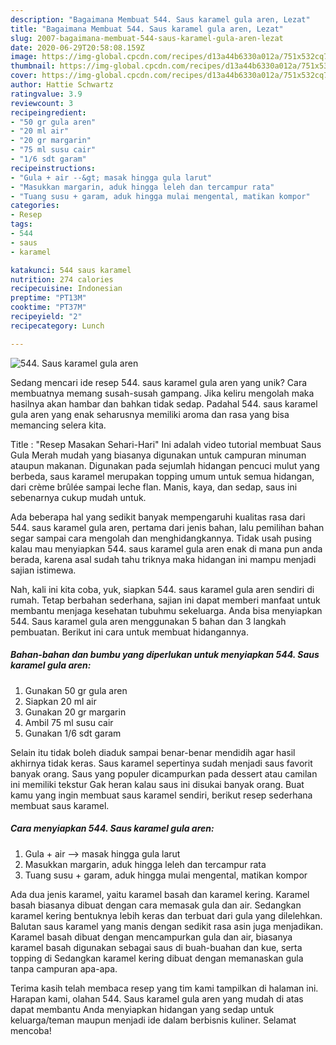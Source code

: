 ```yaml
---
description: "Bagaimana Membuat 544. Saus karamel gula aren, Lezat"
title: "Bagaimana Membuat 544. Saus karamel gula aren, Lezat"
slug: 2007-bagaimana-membuat-544-saus-karamel-gula-aren-lezat
date: 2020-06-29T20:58:08.159Z
image: https://img-global.cpcdn.com/recipes/d13a44b6330a012a/751x532cq70/544-saus-karamel-gula-aren-foto-resep-utama.jpg
thumbnail: https://img-global.cpcdn.com/recipes/d13a44b6330a012a/751x532cq70/544-saus-karamel-gula-aren-foto-resep-utama.jpg
cover: https://img-global.cpcdn.com/recipes/d13a44b6330a012a/751x532cq70/544-saus-karamel-gula-aren-foto-resep-utama.jpg
author: Hattie Schwartz
ratingvalue: 3.9
reviewcount: 3
recipeingredient:
- "50 gr gula aren"
- "20 ml air"
- "20 gr margarin"
- "75 ml susu cair"
- "1/6 sdt garam"
recipeinstructions:
- "Gula + air --&gt; masak hingga gula larut"
- "Masukkan margarin, aduk hingga leleh dan tercampur rata"
- "Tuang susu + garam, aduk hingga mulai mengental, matikan kompor"
categories:
- Resep
tags:
- 544
- saus
- karamel

katakunci: 544 saus karamel 
nutrition: 274 calories
recipecuisine: Indonesian
preptime: "PT13M"
cooktime: "PT37M"
recipeyield: "2"
recipecategory: Lunch

---
```



![544. Saus karamel gula aren](https://img-global.cpcdn.com/recipes/d13a44b6330a012a/751x532cq70/544-saus-karamel-gula-aren-foto-resep-utama.jpg)

Sedang mencari ide resep 544. saus karamel gula aren yang unik? Cara membuatnya memang susah-susah gampang. Jika keliru mengolah maka hasilnya akan hambar dan bahkan tidak sedap. Padahal 544. saus karamel gula aren yang enak seharusnya memiliki aroma dan rasa yang bisa memancing selera kita.

Title : &#34;Resep Masakan Sehari-Hari&#34; Ini adalah video tutorial membuat Saus Gula Merah mudah yang biasanya digunakan untuk campuran minuman ataupun makanan. Digunakan pada sejumlah hidangan pencuci mulut yang berbeda, saus karamel merupakan topping umum untuk semua hidangan, dari crème brûlée sampai leche flan. Manis, kaya, dan sedap, saus ini sebenarnya cukup mudah untuk.

Ada beberapa hal yang sedikit banyak mempengaruhi kualitas rasa dari 544. saus karamel gula aren, pertama dari jenis bahan, lalu pemilihan bahan segar sampai cara mengolah dan menghidangkannya. Tidak usah pusing kalau mau menyiapkan 544. saus karamel gula aren enak di mana pun anda berada, karena asal sudah tahu triknya maka hidangan ini mampu menjadi sajian istimewa.


Nah, kali ini kita coba, yuk, siapkan 544. saus karamel gula aren sendiri di rumah. Tetap berbahan sederhana, sajian ini dapat memberi manfaat untuk membantu menjaga kesehatan tubuhmu sekeluarga. Anda bisa menyiapkan 544. Saus karamel gula aren menggunakan 5 bahan dan 3 langkah pembuatan. Berikut ini cara untuk membuat hidangannya.

<!--inarticleads1-->

##### Bahan-bahan dan bumbu yang diperlukan untuk menyiapkan 544. Saus karamel gula aren:

1. Gunakan 50 gr gula aren
1. Siapkan 20 ml air
1. Gunakan 20 gr margarin
1. Ambil 75 ml susu cair
1. Gunakan 1/6 sdt garam


Selain itu tidak boleh diaduk sampai benar-benar mendidih agar hasil akhirnya tidak keras. Saus karamel sepertinya sudah menjadi saus favorit banyak orang. Saus yang populer dicampurkan pada dessert atau camilan ini memiliki tekstur Gak heran kalau saus ini disukai banyak orang. Buat kamu yang ingin membuat saus karamel sendiri, berikut resep sederhana membuat saus karamel. 

<!--inarticleads2-->

##### Cara menyiapkan 544. Saus karamel gula aren:

1. Gula + air --&gt; masak hingga gula larut
1. Masukkan margarin, aduk hingga leleh dan tercampur rata
1. Tuang susu + garam, aduk hingga mulai mengental, matikan kompor


Ada dua jenis karamel, yaitu karamel basah dan karamel kering. Karamel basah biasanya dibuat dengan cara memasak gula dan air. Sedangkan karamel kering bentuknya lebih keras dan terbuat dari gula yang dilelehkan. Balutan saus karamel yang manis dengan sedikit rasa asin juga menjadikan. Karamel basah dibuat dengan mencampurkan gula dan air, biasanya karamel basah digunakan sebagai saus di buah-buahan dan kue, serta topping di Sedangkan karamel kering dibuat dengan memanaskan gula tanpa campuran apa-apa. 

Terima kasih telah membaca resep yang tim kami tampilkan di halaman ini. Harapan kami, olahan 544. Saus karamel gula aren yang mudah di atas dapat membantu Anda menyiapkan hidangan yang sedap untuk keluarga/teman maupun menjadi ide dalam berbisnis kuliner. Selamat mencoba!
